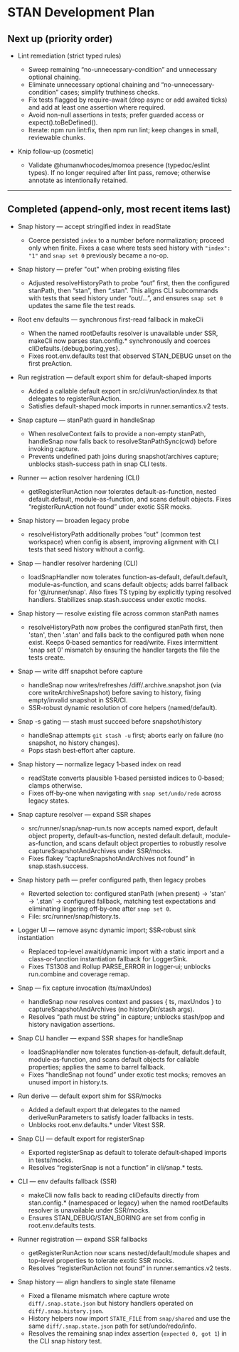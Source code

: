 # STAN Development Plan

## Next up (priority order)

- Lint remediation (strict typed rules)
  - Sweep remaining “no-unnecessary-condition” and unnecessary optional chaining.
  - Eliminate unnecessary optional chaining and “no-unnecessary-condition” cases; simplify truthiness checks.
  - Fix tests flagged by require-await (drop async or add awaited ticks) and add at least one assertion where required.
  - Avoid non-null assertions in tests; prefer guarded access or expect().toBeDefined().
  - Iterate: npm run lint:fix, then npm run lint; keep changes in small, reviewable chunks.

- Knip follow-up (cosmetic)
  - Validate @humanwhocodes/momoa presence (typedoc/eslint types). If no longer required after lint pass, remove; otherwise annotate as intentionally retained.

---

## Completed (append-only, most recent items last)

- Snap history — accept stringified index in readState
  - Coerce persisted `index` to a number before normalization; proceed only when finite. Fixes a case where tests seed history with `"index": "1"` and `snap set 0` previously became a no-op.

- Snap history — prefer "out" when probing existing files
  - Adjusted resolveHistoryPath to probe “out” first, then the configured stanPath, then “stan”, then “.stan”. This aligns CLI subcommands with tests that seed history under “out/…”, and ensures `snap set 0` updates the same file the test reads.

- Root env defaults — synchronous first-read fallback in makeCli
  - When the named rootDefaults resolver is unavailable under SSR, makeCli now parses stan.config.\* synchronously and coerces cliDefaults.{debug,boring,yes}.
  - Fixes root.env.defaults test that observed STAN_DEBUG unset on the first preAction.

- Run registration — default export shim for default-shaped imports
  - Added a callable default export in src/cli/run/action/index.ts that delegates to registerRunAction.
  - Satisfies default-shaped mock imports in runner.semantics.v2 tests.

- Snap capture — stanPath guard in handleSnap
  - When resolveContext fails to provide a non-empty stanPath, handleSnap now falls back to resolveStanPathSync(cwd) before invoking capture.
  - Prevents undefined path joins during snapshot/archives capture; unblocks stash-success path in snap CLI tests.

- Runner — action resolver hardening (CLI)
  - getRegisterRunAction now tolerates default-as-function, nested default.default, module-as-function, and scans default objects. Fixes “registerRunAction not found” under exotic SSR mocks.

- Snap history — broaden legacy probe
  - resolveHistoryPath additionally probes “out” (common test workspace) when config is absent, improving alignment with CLI tests that seed history without a config.

- Snap — handler resolver hardening (CLI)
  - loadSnapHandler now tolerates function-as-default, default.default, module-as-function, and scans default objects; adds barrel fallback for '@/runner/snap'. Also fixes TS typing by explicitly typing resolved handlers. Stabilizes snap.stash.success under exotic mocks.

- Snap history — resolve existing file across common stanPath names
  - resolveHistoryPath now probes the configured stanPath first, then 'stan', then '.stan' and falls back to the configured path when none exist. Keeps 0‑based semantics for read/write. Fixes intermittent 'snap set 0' mismatch by ensuring the handler targets the file the tests create.

- Snap — write diff snapshot before capture
  - handleSnap now writes/refreshes <stanPath>/diff/.archive.snapshot.json (via core writeArchiveSnapshot) before saving to history, fixing empty/invalid snapshot in SSR/CI.
  - SSR-robust dynamic resolution of core helpers (named/default).

- Snap -s gating — stash must succeed before snapshot/history
  - handleSnap attempts `git stash -u` first; aborts early on failure (no snapshot, no history changes).
  - Pops stash best‑effort after capture.

- Snap history — normalize legacy 1‑based index on read
  - readState converts plausible 1‑based persisted indices to 0‑based; clamps otherwise.
  - Fixes off‑by‑one when navigating with `snap set/undo/redo` across legacy states.

- Snap capture resolver — expand SSR shapes
  - src/runner/snap/snap-run.ts now accepts named export, default object property, default-as-function, nested default.default, module-as-function, and scans default object properties to robustly resolve captureSnapshotAndArchives under SSR/mocks.
  - Fixes flakey “captureSnapshotAndArchives not found” in snap.stash.success.

- Snap history path — prefer configured path, then legacy probes
  - Reverted selection to: configured stanPath (when present) → 'stan' → '.stan' → configured fallback, matching test expectations and eliminating lingering off‑by‑one after `snap set 0`.
  - File: src/runner/snap/history.ts.

- Logger UI — remove async dynamic import; SSR‑robust sink instantiation
  - Replaced top‑level await/dynamic import with a static import and a class‑or‑function instantiation fallback for LoggerSink.
  - Fixes TS1308 and Rollup PARSE_ERROR in logger‑ui; unblocks run.combine and coverage remap.

- Snap — fix capture invocation (ts/maxUndos)
  - handleSnap now resolves context and passes { ts, maxUndos } to captureSnapshotAndArchives (no historyDir/stash args).
  - Resolves “path must be string” in capture; unblocks stash/pop and history navigation assertions.

- Snap CLI handler — expand SSR shapes for handleSnap
  - loadSnapHandler now tolerates function‑as‑default, default.default, module‑as‑function, and scans default objects for callable properties; applies the same to barrel fallback.
  - Fixes “handleSnap not found” under exotic test mocks; removes an unused import in history.ts.

- Run derive — default export shim for SSR/mocks
  - Added a default export that delegates to the named deriveRunParameters to satisfy loader fallbacks in tests.
  - Unblocks root.env.defaults.\* under Vitest SSR.

- Snap CLI — default export for registerSnap
  - Exported registerSnap as default to tolerate default‑shaped imports in tests/mocks.
  - Resolves “registerSnap is not a function” in cli/snap.\* tests.

- CLI — env defaults fallback (SSR)
  - makeCli now falls back to reading cliDefaults directly from stan.config.\* (namespaced or legacy) when the named rootDefaults resolver is unavailable under SSR/mocks.
  - Ensures STAN_DEBUG/STAN_BORING are set from config in root.env.defaults tests.

- Runner registration — expand SSR fallbacks
  - getRegisterRunAction now scans nested/default/module shapes and top-level properties to tolerate exotic SSR mocks.
  - Resolves “registerRunAction not found” in runner.semantics.v2 tests.

- Snap history — align handlers to single state filename
  - Fixed a filename mismatch where capture wrote `diff/.snap.state.json` but history handlers operated on `diff/.snap.history.json`.
  - History helpers now import `STATE_FILE` from `snap/shared` and use the same `diff/.snap.state.json` path for set/undo/redo/info.
  - Resolves the remaining snap index assertion (`expected 0, got 1`) in the CLI snap history test.
